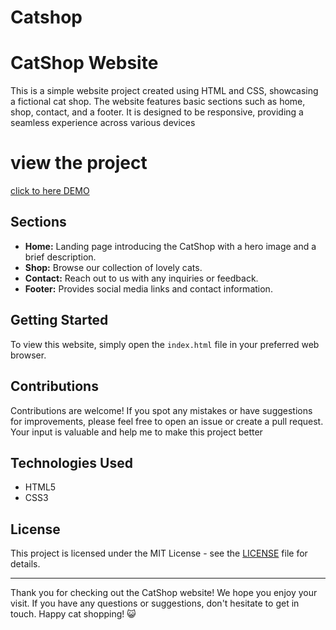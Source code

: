 # Catshop
# CatShop Website

This is a simple website project created using HTML and CSS, showcasing a fictional cat shop. The website features basic sections such as home, shop, contact, and a footer. It is designed to be responsive, providing a seamless experience across various devices
 # view the project 
[click to here DEMO](https://cat-shopp.netlify.app/)

## Sections

- **Home:** Landing page introducing the CatShop with a hero image and a brief description.
- **Shop:** Browse our collection of lovely cats.
- **Contact:** Reach out to us with any inquiries or feedback.
- **Footer:** Provides social media links and contact information.

## Getting Started

To view this website, simply open the `index.html` file in your preferred web browser.

## Contributions

Contributions are welcome! If you spot any mistakes or have suggestions for improvements, please feel free to open an issue or create a pull request. Your input is valuable and help me to  make this project better

## Technologies Used

- HTML5
- CSS3

## License

This project is licensed under the MIT License - see the [LICENSE](LICENSE) file for details.

---

Thank you for checking out the CatShop website! We hope you enjoy your visit. If you have any questions or suggestions, don't hesitate to get in touch. Happy cat shopping! 😺
